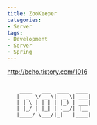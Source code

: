 ```yaml
---
title: ZooKeeper
categories:
- Server
tags:
- Development
- Server
- Spring
---
```




http://bcho.tistory.com/1016



```

    ____   ___  ____  ____ 
   |  _  \/ _ \|  _ \| ___|
   | | \ | | | | |_) | ___|
   | |_/ | |_| | .__/| |__ 
   |____/ \___/|_|   |____|  

```

